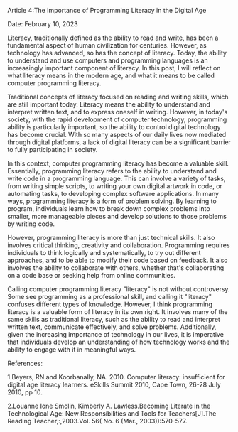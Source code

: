 Article 4:The Importance of Programming Literacy in the Digital Age

Date: February 10, 2023

Literacy, traditionally defined as the ability to read and write, has been a fundamental aspect of human civilization for centuries. However, as technology has advanced, so has the concept of literacy. Today, the ability to understand and use computers and programming languages ​​is an increasingly important component of literacy. In this post, I will reflect on what literacy means in the modern age, and what it means to be called computer programming literacy.

Traditional concepts of literacy focused on reading and writing skills, which are still important today. Literacy means the ability to understand and interpret written text, and to express oneself in writing. However, in today's society, with the rapid development of computer technology, programming ability is particularly important, so the ability to control digital technology has become crucial. With so many aspects of our daily lives now mediated through digital platforms, a lack of digital literacy can be a significant barrier to fully participating in society.

In this context, computer programming literacy has become a valuable skill. Essentially, programming literacy refers to the ability to understand and write code in a programming language. This can involve a variety of tasks, from writing simple scripts, to writing your own digital artwork in code, or automating tasks, to developing complex software applications. In many ways, programming literacy is a form of problem solving. By learning to program, individuals learn how to break down complex problems into smaller, more manageable pieces and develop solutions to those problems by writing code.

However, programming literacy is more than just technical skills. It also involves critical thinking, creativity and collaboration. Programming requires individuals to think logically and systematically, to try out different approaches, and to be able to modify their code based on feedback. It also involves the ability to collaborate with others, whether that's collaborating on a code base or seeking help from online communities.

Calling computer programming literacy "literacy" is not without controversy. Some see programming as a professional skill, and calling it "literacy" confuses different types of knowledge. However, I think programming literacy is a valuable form of literacy in its own right. It involves many of the same skills as traditional literacy, such as the ability to read and interpret written text, communicate effectively, and solve problems. Additionally, given the increasing importance of technology in our lives, it is imperative that individuals develop an understanding of how technology works and the ability to engage with it in meaningful ways.

References:

1.Beyers, RN and Koorbanally, NA. 2010. Computer literacy: insufficient for digital age literacy learners. eSkills Summit 2010, Cape Town, 26-28 July 2010, pp 10.

2.Louanne Ione Smolin, Kimberly A. Lawless.Becoming Literate in the Technological Age: New Responsibilities and Tools for Teachers[J].The Reading Teacher,:,2003.Vol. 56( No. 6 (Mar., 2003)):570-577. 
